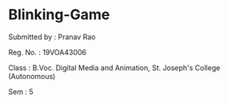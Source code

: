 # Blinking-Game
Submitted by : Pranav Rao

Reg. No. : 19VOA43006

Class : B.Voc. Digital Media and Animation, St. Joseph's College (Autonomous)

Sem : 5
